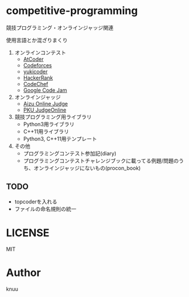 competitive-programming
=======================

競技プログラミング・オンラインジャッジ関連

使用言語とか混ざりまくり

1. オンラインコンテスト
    - [AtCoder](http://atcoder.jp/)
    - [Codeforces](http://codeforces.com/)
    - [yukicoder](http://yukicoder.me/)
    - [HackerRank](https://www.hackerrank.com/)
    - [CodeChef](http://www.codechef.com/)
    - [Google Code Jam](https://code.google.com/codejam)
2. オンラインジャッジ
    - [Aizu Online Judge](http://judge.u-aizu.ac.jp/onlinejudge/index.jsp)
    - [PKU JudgeOnline](http://poj.org/)
3. 競技プログラミング用ライブラリ
    - Python3用ライブラリ
    - C++11用ライブラリ
    - Python3, C++11用テンプレート
4. その他
    - プログラミングコンテスト参加記(diary)
    - プログラミングコンテストチャレンジブックに載ってる例題/問題のうち、オンラインジャッジにないもの(procon_book)

## TODO
- topcoderを入れる
- ファイルの命名規則の統一

# LICENSE
MIT

# Author
knuu
